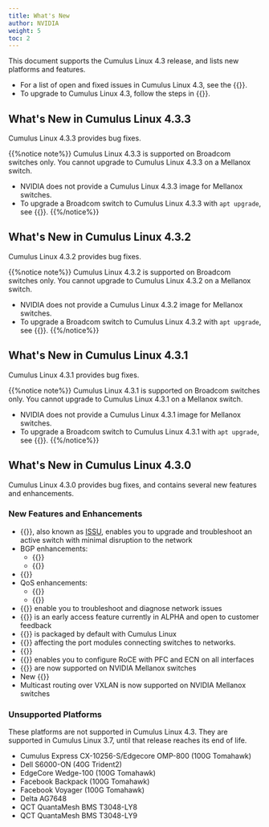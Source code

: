 ```yaml
---
title: What's New
author: NVIDIA
weight: 5
toc: 2
---
```

This document supports the Cumulus Linux 4.3 release, and lists new platforms and features.
- For a list of open and fixed issues in Cumulus Linux 4.3, see the {{<link title="Cumulus Linux 4.3 Release Notes" text="Cumulus Linux 4.3 Release Notes">}}.
- To upgrade to Cumulus Linux 4.3, follow the steps in {{<link url="Upgrading-Cumulus-Linux">}}.
<!-- vale off -->

## What's New in Cumulus Linux 4.3.3

Cumulus Linux 4.3.3 provides bug fixes.

{{%notice note%}}
Cumulus Linux 4.3.3 is supported on Broadcom switches only. You cannot upgrade to Cumulus Linux 4.3.3 on a Mellanox switch.
- NVIDIA does not provide a Cumulus Linux 4.3.3 image for Mellanox switches.
- To upgrade a Broadcom switch to Cumulus Linux 4.3.3 with `apt upgrade`, see {{<link url="Upgrading-Cumulus-Linux/#package-upgrade" text=" Upgrade to Cumulus Linux 4.3.1 and later">}}.
{{%/notice%}}

## What's New in Cumulus Linux 4.3.2

Cumulus Linux 4.3.2 provides bug fixes.

{{%notice note%}}
Cumulus Linux 4.3.2 is supported on Broadcom switches only. You cannot upgrade to Cumulus Linux 4.3.2 on a Mellanox switch.
- NVIDIA does not provide a Cumulus Linux 4.3.2 image for Mellanox switches.
- To upgrade a Broadcom switch to Cumulus Linux 4.3.2 with `apt upgrade`, see {{<link url="Upgrading-Cumulus-Linux/#package-upgrade" text=" Upgrade to Cumulus Linux 4.3.1 and later">}}.
{{%/notice%}}

## What's New in Cumulus Linux 4.3.1

Cumulus Linux 4.3.1 provides bug fixes.

{{%notice note%}}
Cumulus Linux 4.3.1 is supported on Broadcom switches only. You cannot upgrade to Cumulus Linux 4.3.1 on a Mellanox switch.
- NVIDIA does not provide a Cumulus Linux 4.3.1 image for Mellanox switches.
- To upgrade a Broadcom switch to Cumulus Linux 4.3.1 with `apt upgrade`, see {{<link url="Upgrading-Cumulus-Linux/#package-upgrade" text=" Upgrade to Cumulus Linux 4.3.1 and later">}}.
{{%/notice%}}

## What's New in Cumulus Linux 4.3.0

Cumulus Linux 4.3.0 provides bug fixes, and contains several new features and enhancements.
<!-- vale on -->

### New Features and Enhancements

- {{<link url="Smart-System-Manager" text="Smart System Manager">}}, also known as [ISSU](## "In Service System Upgrade"), enables you to upgrade and troubleshoot an active switch with minimal disruption to the network
- BGP enhancements:
  - {{<link url="Optional-BGP-Configuration/#graceful-bgp-restart" text="BGP graceful restart">}}
  - {{<link url="Optional-BGP-Configuration/#multiple-bgp-asns" text="Multiple ASNs for different VRF instances">}}
- {{<link url="DHCP-Snooping" text="DHCP snooping">}}
- QoS enhancements:
  - {{<link url="Buffer-and-Queue-Management#traffic-shaping" text="Traffic shaping">}}
  - {{<link url="Buffer-and-Queue-Management#scheduling-weights-per-egress-queue" text="Scheduling weights per egress queue">}}
- {{<link title="Mellanox What Just Happened (WJH)" text="Mellanox WJH commands">}} enable you to troubleshoot and diagnose network issues
- {{<link url="Cumulus-User-Experience-CUE" text="Cumulus User Experience (CUE)">}} is an early access feature currently in ALPHA and open to customer feedback
- {{<link url="Docker-on-Cumulus-Linux" text="Docker runtime ">}} is packaged by default with Cumulus Linux
- {{<link url="Troubleshoot-Layer-1" text="Troubleshooting guide for layer 1 issues">}} affecting the port modules connecting switches to networks.
- {{<link url="SPAN-and-ERSPAN" text="NCLU commands for SPAN and ERSPAN">}}
- {{<link url="RDMA-over-Converged-Ethernet-RoCE" text="DoRoCE command">}} enables you to configure RoCE with PFC and ECN on all interfaces
- {{<link url="Netfilter-ACLs/#nonatomic-update-mode-and-atomic-update-mode" text="Incremental nonatomic updates">}} are now supported on NVIDIA Mellanox switches
- New {{<link url="Supported-MIBs" text="SNMP MIB for BGP unnumbered peers">}}
- Multicast routing over VXLAN is now supported on NVIDIA Mellanox switches

### Unsupported Platforms

These platforms are not supported in Cumulus Linux 4.3. They are supported in Cumulus Linux 3.7, until that release reaches its end of life.

- Cumulus Express CX-10256-S/Edgecore OMP-800 (100G Tomahawk)
- Dell S6000-ON (40G Trident2)
- EdgeCore Wedge-100 (100G Tomahawk)
- Facebook Backpack (100G Tomahawk)
- Facebook Voyager (100G Tomahawk)
- Delta AG7648
- QCT QuantaMesh BMS T3048-LY8
- QCT QuantaMesh BMS T3048-LY9
